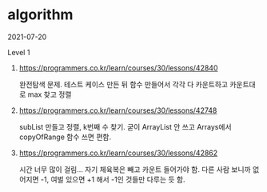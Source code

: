 # algorithm

2021-07-20

Level 1

1. https://programmers.co.kr/learn/courses/30/lessons/42840

    완전탐색 문제. 테스트 케이스 만든 뒤 함수 만들어서 각각 다 카운트하고 카운트대로 max 찾고 정렬
   
2. https://programmers.co.kr/learn/courses/30/lessons/42748

   subList 만들고 정렬, k번째 수 찾기. 굳이 ArrayList 안 쓰고 Arrays에서 copyOfRange 함수 쓰면 편함.

3. https://programmers.co.kr/learn/courses/30/lessons/42862

   시간 너무 많이 걸림... 자기 체육복은 빼고 카운트 들어가야 함. 다른 사람 보니까 없어지면 -1, 여벌 있으면 +1 해서 -1인 것들만 다루는 듯 함.